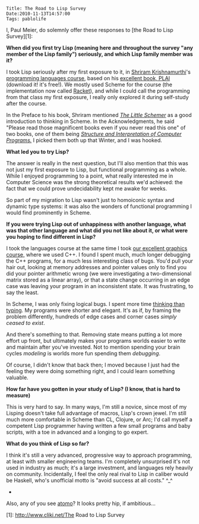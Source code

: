     Title: The Road to Lisp Survey
    Date:2010-11-13T14:57:00
    Tags: pablolife

I, Paul Meier, do solemnly offer these responses to
[the Road to Lisp Survey][1]:

**When did you first try Lisp (meaning here and throughout the survey "any
member of the Lisp family") seriously, and which Lisp family member was it?**


I took Lisp seriously after my first exposure to it, in [Shriram
Krishnamurthi][2]'s [programming languages course][3], based on his [excellent
book, PLAI][4] (download it! it's free!). We mostly used Scheme for the course
(the implementation now called [Racket][5]), and while I could call the
programming from that class my first exposure, I really only explored it
during self-study after the course.


In the Preface to his book, Shriram mentioned _[The Little Schemer][6]_ as a
good introduction to thinking in Scheme. In the Acknowledgments, he said
"Please read those magnificent books even if you never read this one" of two
books, one of them being _[Structure and Interpretation of Computer
Programs.][7]_ I picked them both up that Winter, and I was hooked.


**What led you to try Lisp?**


The answer is really in the next question, but I'll also mention that this was
not just my first exposure to Lisp, but functional programming as a whole.
While I enjoyed programming to a point, what really interested me in Computer
Science was the strong theoretical results we'd achieved: the fact that we
could prove undecidability kept me awake for weeks.


So part of my migration to Lisp wasn't just to homoiconic syntax and dynamic
type systems: it was also the wonders of functional programming I would find
prominently in Scheme.


**If you were trying Lisp out of unhappiness with another language, what was
that other language and what did you not like about it, or what were you
hoping to find different in Lisp?**


I took the languages course at the same time I took [our excellent graphics
course,][8] where we used C++. I found I spent much, much longer debugging the
C++ programs, for a much less interesting class of bugs. You'd pull your hair
out, looking at memory addresses and pointer values only to find you did your
pointer arithmetic wrong (we were investigating a two-dimensional matrix
stored as a linear array), or that a state change occurring in an edge case
was leaving your program in an inconsistent state. It was frustrating, to say
the least.


In Scheme, I was only fixing logical bugs. I spent more time [thinking than
typing][9]. My programs were shorter and elegant. It's as if, by framing the
problem differently, hundreds of edge cases and corner cases _simply ceased to
exist_.


And there's something to that. Removing state means putting a lot more effort
up front, but ultimately makes your programs worlds easier to write and
maintain after you've invested. Not to mention spending your brain cycles
_modeling_ is worlds more fun spending them _debugging_.


Of course, I didn't know that back then; I moved because I just had the
feeling they were doing something right, and I could learn something valuable.


**How far have you gotten in your study of Lisp? (I know, that is hard to
measure)**


This is very hard to say. In many ways, I'm still a novice, since most of my
Lisping doesn't take full advantage of macros, Lisp's crown jewel. I'm still
much more comfortable in Scheme than CL, Clojure, or Arc; I'd call myself a
competent Lisp programmer having written a few small programs and baby
scripts, with a toe in advanced and a longing to go expert.


**What do you think of Lisp so far?**


I think it's still a very advanced, progressive way to approach programming,
at least with smaller engineering teams. I'm completely unsurprised it's not
used in industry as much; it's a large investment, and languages rely heavily
on community. Incidentally, I feel the only real rival to Lisp in caliber
would be Haskell, who's unofficial motto is "avoid success at all costs." ^_^


-


Also, any of you see [atomo][10]? It looks pretty hip, if ambitious...


   [1]: http://www.cliki.net/The Road to Lisp Survey

   [2]: http://cs.brown.edu/people/sk/

   [3]: http://cs.brown.edu/courses/cs173/

   [4]: http://cs.brown.edu/people/sk/Publications/Books/ProgLangs/2007-04-26/

   [5]: http://racket-lang.org/

   [6]: http://www.ccs.neu.edu/home/matthias/BTLS/

   [7]: http://mitpress.mit.edu/sicp/

   [8]: http://cs.brown.edu/courses/cs123

   [9]: http://blogs.law.harvard.edu/philg/2005/03/07/how-long-is-the-average-internet-discussion-forum-posting/

   [10]: http://atomo-lang.org/


